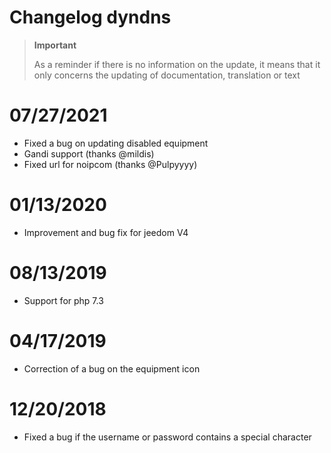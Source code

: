 # Changelog dyndns

>**Important**
>
>As a reminder if there is no information on the update, it means that it only concerns the updating of documentation, translation or text

# 07/27/2021

- Fixed a bug on updating disabled equipment
- Gandi support (thanks @mildis)
- Fixed url for noipcom (thanks @Pulpyyyy)

# 01/13/2020

- Improvement and bug fix for jeedom V4

# 08/13/2019

- Support for php 7.3

# 04/17/2019

- Correction of a bug on the equipment icon

# 12/20/2018

- Fixed a bug if the username or password contains a special character
